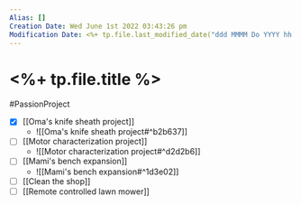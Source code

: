 ```yaml
---
Alias: []
Creation Date: Wed June 1st 2022 03:43:26 pm 
Modification Date: <%+ tp.file.last_modified_date("ddd MMMM Do YYYY hh:mm:ss a") %>
---
```

# <%+ tp.file.title %>
#PassionProject

- [x] [[Oma's knife sheath project]]
	- ![[Oma's knife sheath project#^b2b637]]
- [ ] [[Motor characterization project]]
	- ![[Motor characterization project#^d2d2b6]]
- [ ] [[Mami's bench expansion]]
	- ![[Mami's bench expansion#^1d3e02]]
- [ ] [[Clean the shop]]
- [ ] [[Remote controlled lawn mower]]